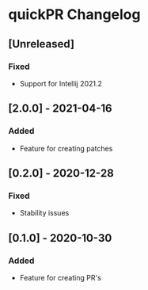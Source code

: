 <!-- Keep a Changelog guide -> https://keepachangelog.com -->

# quickPR Changelog

## [Unreleased]

### Fixed

- Support for Intellij 2021.2

## [2.0.0] - 2021-04-16

### Added

- Feature for creating patches

## [0.2.0] - 2020-12-28

### Fixed

- Stability issues

## [0.1.0] - 2020-10-30

### Added

- Feature for creating PR's
